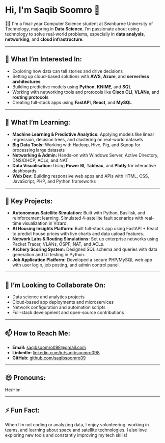 # Hi, I'm Saqib Soomro 👋

👨‍💻 I'm a final-year Computer Science student at Swinburne University of Technology, majoring in **Data Science**. I’m passionate about using technology to solve real-world problems, especially in **data analysis**, **networking**, and **cloud infrastructure**.

---

## 👀 What I’m Interested In:
- Exploring how data can tell stories and drive decisions
- Setting up cloud-based solutions with **AWS**, **Azure**, and **serverless architectures**
- Building predictive models using **Python**, **KNIME**, and **SQL**
- Working with networking tools and protocols like **Cisco CLI**, **VLANs**, and **routing protocols**
- Creating full-stack apps using **FastAPI**, **React**, and **MySQL**

---

## 🌱 What I’m Learning:
- **Machine Learning & Predictive Analytics:** Applying models like linear regression, decision trees, and clustering on real-world datasets  
- **Big Data Tools:** Working with Hadoop, Hive, Pig, and Sqoop for processing large datasets  
- **Networking & Admin:** Hands-on with Windows Server, Active Directory, DNS/DHCP, ACLs, and NAT  
- **Data Visualisation:** Using **Power BI**, **Tableau**, and **Plotly** for interactive dashboards  
- **Web Dev:** Building responsive web apps and APIs with HTML, CSS, JavaScript, PHP, and Python frameworks

---

## 🚀 Key Projects:
- **Autonomous Satellite Simulation:** Built with Python, Basilisk, and reinforcement learning. Simulated 4-satellite fault scenarios with real-time visualization in Vizard.
- **AI Housing Insights Platform:** Built full-stack app using FastAPI + React to predict house prices with live charts and data upload features.
- **Network Labs & Routing Simulations:** Set up enterprise networks using Packet Tracer, VLANs, OSPF, NAT, and ACLs.
- **Archery Scoring System:** Designed SQL schema and queries with data generation and UI testing in Python.
- **Job Application Platform:** Developed a secure PHP/MySQL web app with user login, job posting, and admin control panel.

---

## 🤝 I’m Looking to Collaborate On:
- Data science and analytics projects
- Cloud-based app deployments and microservices
- Network configuration and automation scripts
- Full-stack development and open-source contributions

---

## 📫 How to Reach Me:
- **Email:** [saqibsoomro098@gmail.com](mailto:saqibsoomro098@gmail.com)  
- **LinkedIn:** [linkedin.com/in/saqibsoomro098](https://www.linkedin.com/in/saqibsoomro098)  
- **GitHub:** [github.com/saqibsoomro09](https://github.com/saqibsoomro09)

---

## 😄 Pronouns:
He/Him

---

## ⚡ Fun Fact:
When I’m not coding or analyzing data, I enjoy volunteering, working in teams, and learning about space and satellite technologies. I also love exploring new tools and constantly improving my tech skills!
